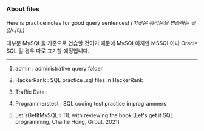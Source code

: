 
### About files

Here is practice notes for good query sentences! _(이곳은 쿼리문을 연습하는 곳입니다.)_

대부분 MySQL을 기준으로 연습할 것이기 때문에 MySQL이지만 MSSQL이나 Oracle SQL 일 경우 따로 표기할 예정입니다.

---

1. admin : administrative query folder

2. HackerRank : SQL practice .sql files in HackerRank
  
3. Traffic Data : 

4. Programmerstest : SQL coding test practice in programmers 

5. Let'sGetItMySQL : TIL with reviewing the book [Let's get it SQL programming, Charlie Hong, Gilbut, 2021]
